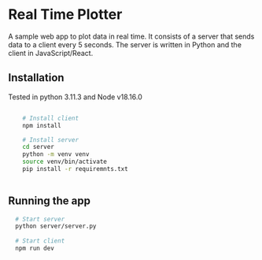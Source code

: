# Real Time Plotter

A sample web app to plot data in real time. It consists of a server
that sends data to a client every 5 seconds. The server is written in Python and the client in JavaScript/React. 

## Installation

Tested in python 3.11.3 and Node v18.16.0

```bash 

    # Install client
    npm install

    # Install server
    cd server
    python -m venv venv
    source venv/bin/activate
    pip install -r requiremnts.txt  
    
```

## Running the app

```bash
  # Start server
  python server/server.py
  
  # Start client
  npm run dev
```
